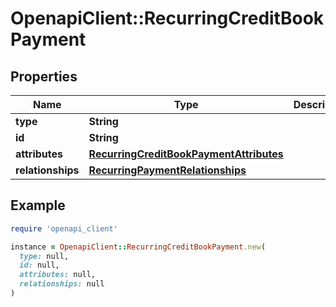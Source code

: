 # OpenapiClient::RecurringCreditBookPayment

## Properties

| Name | Type | Description | Notes |
| ---- | ---- | ----------- | ----- |
| **type** | **String** |  | [optional] |
| **id** | **String** |  | [optional] |
| **attributes** | [**RecurringCreditBookPaymentAttributes**](RecurringCreditBookPaymentAttributes.md) |  |  |
| **relationships** | [**RecurringPaymentRelationships**](RecurringPaymentRelationships.md) |  |  |

## Example

```ruby
require 'openapi_client'

instance = OpenapiClient::RecurringCreditBookPayment.new(
  type: null,
  id: null,
  attributes: null,
  relationships: null
)
```


